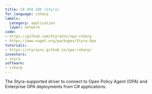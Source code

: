 ```yaml
---
title: C# OPA SDK (Styra)
for_language: csharp
labels:
  category: application
  layer: network
code:
- https://github.com/StyraInc/opa-csharp
- https://www.nuget.org/packages/Styra.Opa
tutorials:
- https://styrainc.github.io/opa-csharp/
inventors:
- styra
software:
- csharp
---
```


The Styra-supported driver to connect to Open Policy Agent (OPA) and Enterprise OPA deployments from C# applications.
